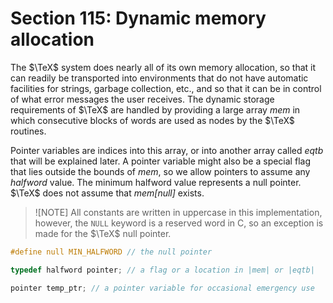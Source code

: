 # Section 115: Dynamic memory allocation

The $\TeX$ system does nearly all of its own memory allocation, so that it can readily be transported into environments that do not have automatic facilities for strings, garbage collection, etc., and so that it can be in control of what error messages the user receives.
The dynamic storage requirements of $\TeX$ are handled by providing a large array *mem* in which consecutive blocks of words are used as nodes by the $\TeX$ routines.

Pointer variables are indices into this array, or into another array called *eqtb* that will be explained later.
A pointer variable might also be a special flag that lies outside the bounds of *mem*, so we
allow pointers to assume any *halfword* value.
The minimum halfword value represents a null pointer. $\TeX$ does not assume that *mem[null]* exists.

> ![NOTE]
> All constants are written in uppercase in this implementation, however, the `NULL` keyword is a reserved word in C, so an exception is made for the $\TeX$ null pointer.

```c include/constants.h
#define null MIN_HALFWORD // the null pointer
```

```c << Types in the outer block >>+=
typedef halfword pointer; // a flag or a location in |mem| or |eqtb|
```

```c << Global variables >>+=
pointer temp_ptr; // a pointer variable for occasional emergency use
```
